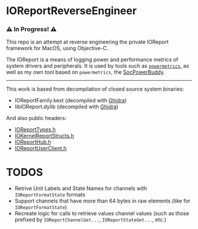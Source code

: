 # IOReportReverseEngineer 
### ⚠️ In Progress! ⚠️
This repo is an attempt at reverse engineering the private IOReport framework for MacOS, using Objective-C.

The IOReport is a means of logging power and performance metrics of system drivers and peripherals. It is used by tools such as [`powermetrics`](https://www.unix.com/man-page/osx/1/powermetrics/), as well as my own tool based on `powermetrics`, the [SocPowerBuddy](https://github.com/BitesPotatoBacks/SocPowerBuddy).
___
This work is based from decompilation of closed source system binaries:
- IOReportFamily.kext (decompiled with [Ghidra]())
- libIOReport.dylib (decompiled with [Ghidra]())

And also public headers:
- [IOReportTypes.h](https://github.com/apple/darwin-xnu/blob/main/iokit/IOKit/IOReportTypes.h)
- [IOKernelReportStructs.h](https://github.com/apple/darwin-xnu/blob/main/iokit/IOKit/IOKernelReportStructs.h)
- [IOReportHub.h](https://github.com/acidanthera/MacKernelSDK/blob/39336fd35fc3721733de156e7437b3fd27949a3a/Headers/IOKit/IOReportHub.h)
- [IOReportUserClient.h](https://github.com/acidanthera/MacKernelSDK/blob/39336fd35fc3721733de156e7437b3fd27949a3a/Headers/IOKit/IOReportUserClient.h)

# TODOS
- Retrive Unit Labels and State Names for channels with `IOReportFormatState` formats
- Support channels that have more than 64 bytes in raw elements (like for `IOReportFormatState`)
- Recreate logic for calls to retrieve values channel values (such as those prefixed by `IOReportChannelGet...`, `IOReportStateGet...`, etc.)
